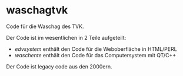 # waschagtvk
Code für die Waschag des TVK.

Der Code ist im wesentlichen in 2 Teile aufgeteilt:
* *edvsystem* enthält den Code für die Weboberfläche in HTML/PERL
* *waschente* enthält den Code für das Computersystem mit QT/C++

Der Code ist legacy code aus den 2000ern.
